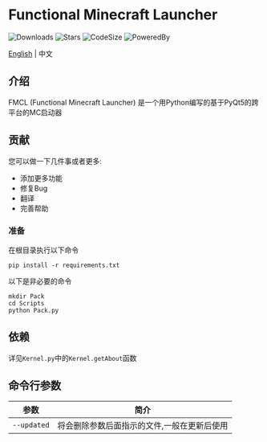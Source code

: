 # Functional Minecraft Launcher

![Downloads](https://img.shields.io/github/downloads/1604042736/FMCL/total)
![Stars](https://img.shields.io/github/stars/1604042736/FMCL)
![CodeSize](https://img.shields.io/github/languages/code-size/1604042736/FMCL)
![PoweredBy](https://img.shields.io/badge/Powered%20By-YongjianWang-green.svg)

[English](README_en.md) | 中文

## 介绍

FMCL (Functional Minecraft Launcher) 是一个用Python编写的基于PyQt5的跨平台的MC启动器

## 贡献

您可以做一下几件事或者更多:

- 添加更多功能
- 修复Bug
- 翻译
- 完善帮助

### 准备

在根目录执行以下命令

```shell
pip install -r requirements.txt
```

以下是非必要的命令

```shell
mkdir Pack
cd Scripts
python Pack.py
```

## 依赖

详见`Kernel.py`中的`Kernel.getAbout`函数

## 命令行参数

| 参数          | 简介                                    |
|---------------|----------------------------------------|
|`--updated`    |将会删除参数后面指示的文件,一般在更新后使用 |

